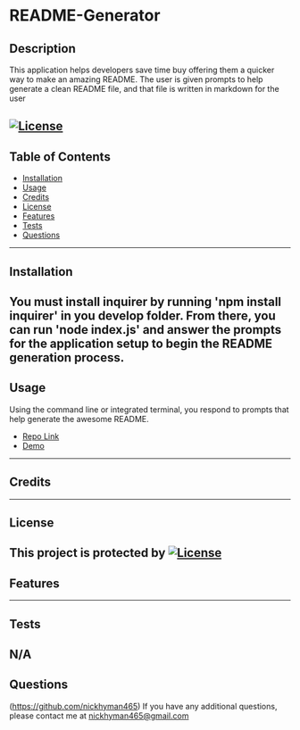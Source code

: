 # README-Generator
## Description
This application helps developers save time buy offering them a quicker way to make an amazing README. The user is given prompts to help generate a clean README file, and that file is written in markdown for the user

[![License](https://img.shields.io/badge/License-MIT-green.svg)](https://choosealicense.com/licenses/mit/)
---
## Table of Contents
- [Installation](#installation)
- [Usage](#usage)
- [Credits](#credits)
- [License](#license)
- [Features](#features)
- [Tests](#tests)
- [Questions](#questions)
---
## Installation
You must install inquirer by running 'npm install inquirer' in you develop folder. From there, you can run 'node index.js' and answer the prompts for the application setup to begin the README generation process.
---
## Usage
Using the command line or integrated terminal, you respond to prompts that help generate the awesome README.
- [Repo Link](https://github.com/Nickhyman465/README-Generator) 
- [Demo](https://drive.google.com/file/d/1NdPNed8QX84T0cOQSuSfiQH2_Ug3kMvt/view?usp=sharing)

---
## Credits

---
## License 
This project is protected by [![License](https://img.shields.io/badge/License-MIT-green.svg)](https://choosealicense.com/licenses/mit/)
---
## Features

---
## Tests
N/A
---
## Questions
(https://github.com/nickhyman465)
If you have any additional questions, please contact me at nickhyman465@gmail.com

